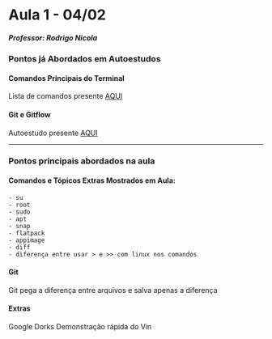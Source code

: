 # Aula 1 - 04/02
##### Professor: Rodrigo Nicola




### Pontos já Abordados em Autoestudos
   
#### **Comandos Principais do Terminal**
Lista de comandos presente [AQUI](https://firelink-library.github.io/tools/command-line-interface/)


#### **Git e Gitflow**
Autoestudo presente [AQUI](https://firelink-library.github.io/tools/git-intro)


___


### Pontos principais abordados na aula


#### Comandos e Tópicos Extras Mostrados em Aula:


```
- su
- root
- sudo
- apt
- snap
- flatpack
- appimage
- diff
- diferença entre usar > e >> com linux nos comandos
```


#### Git
Git pega a diferença entre arquivos e salva apenas a diferença




#### Extras
Google Dorks
Demonstração rápida do Vin
